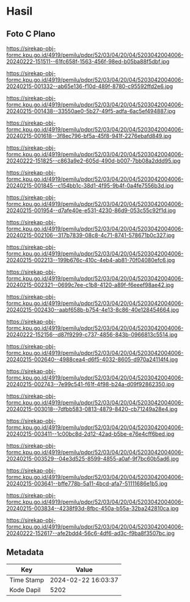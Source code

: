 # Hasil

## Foto C Plano

https://sirekap-obj-formc.kpu.go.id/4919/pemilu/pdpr/52/03/04/20/04/5203042004006-20240222-151511--61fc658f-1563-456f-98ed-b05ba88f5dbf.jpg

https://sirekap-obj-formc.kpu.go.id/4919/pemilu/pdpr/52/03/04/20/04/5203042004006-20240215-001332--ab65e136-f10d-489f-8780-c95592ffd2e6.jpg

https://sirekap-obj-formc.kpu.go.id/4919/pemilu/pdpr/52/03/04/20/04/5203042004006-20240215-001438--33550ae0-5b27-49f5-adfa-6ac5ef494887.jpg

https://sirekap-obj-formc.kpu.go.id/4919/pemilu/pdpr/52/03/04/20/04/5203042004006-20240215-001618--3f8ec796-bf5a-45f8-941f-2276ebafd849.jpg

https://sirekap-obj-formc.kpu.go.id/4919/pemilu/pdpr/52/03/04/20/04/5203042004006-20240222-151825--c863a9e2-605d-490d-b007-7bb08a2ddd95.jpg

https://sirekap-obj-formc.kpu.go.id/4919/pemilu/pdpr/52/03/04/20/04/5203042004006-20240215-001845--c154bb1c-38d1-4f95-9b4f-0a4fe7556b3d.jpg

https://sirekap-obj-formc.kpu.go.id/4919/pemilu/pdpr/52/03/04/20/04/5203042004006-20240215-001954--d7afe40e-e531-4230-86d9-053c55c92f1d.jpg

https://sirekap-obj-formc.kpu.go.id/4919/pemilu/pdpr/52/03/04/20/04/5203042004006-20240215-002106--317b7839-08c8-4c71-8741-578671b0c327.jpg

https://sirekap-obj-formc.kpu.go.id/4919/pemilu/pdpr/52/03/04/20/04/5203042004006-20240215-002213--199b676c-410c-4eb4-ab81-70f04080efc6.jpg

https://sirekap-obj-formc.kpu.go.id/4919/pemilu/pdpr/52/03/04/20/04/5203042004006-20240215-002321--0699c7ee-c1b8-4120-a89f-f6eeef98ae42.jpg

https://sirekap-obj-formc.kpu.go.id/4919/pemilu/pdpr/52/03/04/20/04/5203042004006-20240215-002430--aabf658b-b754-4e13-8c86-40e128454664.jpg

https://sirekap-obj-formc.kpu.go.id/4919/pemilu/pdpr/52/03/04/20/04/5203042004006-20240222-152156--d87f9299-c737-4856-843b-0966813c5514.jpg

https://sirekap-obj-formc.kpu.go.id/4919/pemilu/pdpr/52/03/04/20/04/5203042004006-20240215-002640--4988cea4-d6f5-4032-8605-d970a24114f4.jpg

https://sirekap-obj-formc.kpu.go.id/4919/pemilu/pdpr/52/03/04/20/04/5203042004006-20240215-002743--7e99c541-f61f-4f98-b24a-d09f92862350.jpg

https://sirekap-obj-formc.kpu.go.id/4919/pemilu/pdpr/52/03/04/20/04/5203042004006-20240215-003018--7dfbb583-0813-4879-8420-cb71249a28e4.jpg

https://sirekap-obj-formc.kpu.go.id/4919/pemilu/pdpr/52/03/04/20/04/5203042004006-20240215-003411--1c00bc8d-2d12-42ad-b5be-e76e4cff6bed.jpg

https://sirekap-obj-formc.kpu.go.id/4919/pemilu/pdpr/52/03/04/20/04/5203042004006-20240215-003529--04e3d525-8599-4855-a0af-9f7bc60b5ad6.jpg

https://sirekap-obj-formc.kpu.go.id/4919/pemilu/pdpr/52/03/04/20/04/5203042004006-20240215-003641--bffe778b-5a11-4bcd-afa7-51111686e1b5.jpg

https://sirekap-obj-formc.kpu.go.id/4919/pemilu/pdpr/52/03/04/20/04/5203042004006-20240215-003834--4238f93d-8fbc-450a-b55a-32ba242810ca.jpg

https://sirekap-obj-formc.kpu.go.id/4919/pemilu/pdpr/52/03/04/20/04/5203042004006-20240222-152617--afe2bdd4-56c6-4df6-ad3c-f9ba8f3507bc.jpg


## Metadata

| Key        | Value               |
| ---------- | ------------------- |
| Time Stamp | 2024-02-22 16:03:37 |
| Kode Dapil | 5202                |



